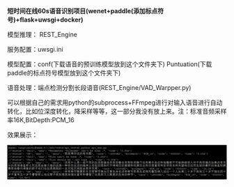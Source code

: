 **短时间在线60s语音识别项目(wenet+paddle(添加标点符号)+flask+uwsgi+docker)**

模型推理： REST_Engine

服务配置：uwsgi.ini

模型配置：conf(下载语音的预训练模型放到这个文件夹下)  Puntuation(下载paddle的标点符号模型放到这个文件夹下)

语音处理：端点检测分割长段语音(REST_Engine/VAD_Warpper.py)

可以根据自己的需求用python的subprocess+FFmpeg进行对输入语音进行自动转化，比如位深度转化，降采样等等，这一部分我没有放上来。注：标准音频采样率16K,BitDepth:PCM_16

效果展示：

![1](./src/1.jpg)



